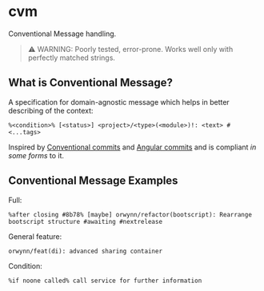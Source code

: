 # cvm
Conventional Message handling.

> ⚠️ WARNING: Poorly tested, error-prone. Works well only with perfectly matched strings.

## What is Conventional Message?
A specification for domain-agnostic message which helps in better describing of the context:
```
%<condition>% [<status>] <project>/<type>(<module>)!: <text> #<...tags>
```

Inspired by [Conventional commits](https://www.conventionalcommits.org/en/v1.0.0/) and [Angular commits](https://gist.github.com/brianclements/841ea7bffdb01346392c) and is compliant *in some forms* to it.

## Conventional Message Examples
Full:
```
%after closing #8b78% [maybe] orwynn/refactor(bootscript): Rearrange bootscript structure #awaiting #nextrelease
```

General feature:
```
orwynn/feat(di): advanced sharing container
```

Condition:
```
%if noone called% call service for further information
```
